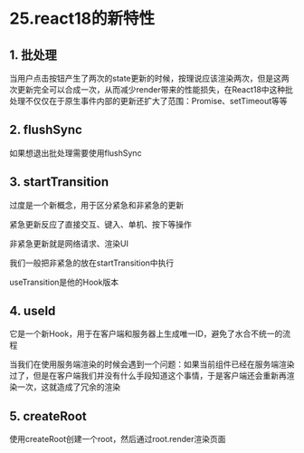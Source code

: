 # 25.react18的新特性

## 1. 批处理

当用户点击按钮产生了两次的state更新的时候，按理说应该渲染两次，但是这两次更新完全可以合成一次，从而减少render带来的性能损失，在React18中这种批处理不仅仅在于原生事件内部的更新还扩大了范围：Promise、setTimeout等等

## 2. flushSync

如果想退出批处理需要使用flushSync

## 3. startTransition

过度是一个新概念，用于区分紧急和非紧急的更新

紧急更新反应了直接交互、键入、单机、按下等操作

非紧急更新就是网络请求、渲染UI

我们一般把非紧急的放在startTransition中执行

useTransition是他的Hook版本



## 4. useId

它是一个新Hook，用于在客户端和服务器上生成唯一ID，避免了水合不统一的流程

当我们在使用服务端渲染的时候会遇到一个问题：如果当前组件已经在服务端渲染过了，但是在客户端我们并没有什么手段知道这个事情，于是客户端还会重新再渲染一次，这就造成了冗余的渲染

## 5. createRoot

使用createRoot创建一个root，然后通过root.render渲染页面